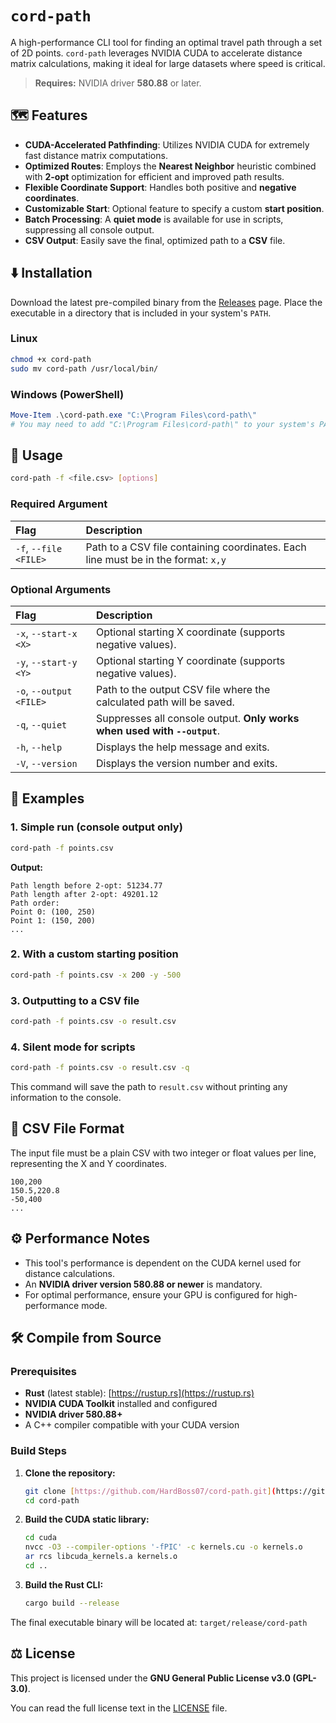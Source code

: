 # `cord-path`

A high-performance CLI tool for finding an optimal travel path through a set of 2D points. `cord-path` leverages NVIDIA CUDA to accelerate distance matrix calculations, making it ideal for large datasets where speed is critical.

> **Requires:** NVIDIA driver **580.88** or later.

## 🗺️ Features

* **CUDA-Accelerated Pathfinding**: Utilizes NVIDIA CUDA for extremely fast distance matrix computations.
* **Optimized Routes**: Employs the **Nearest Neighbor** heuristic combined with **2-opt** optimization for efficient and improved path results.
* **Flexible Coordinate Support**: Handles both positive and **negative coordinates**.
* **Customizable Start**: Optional feature to specify a custom **start position**.
* **Batch Processing**: A **quiet mode** is available for use in scripts, suppressing all console output.
* **CSV Output**: Easily save the final, optimized path to a **CSV** file.

## ⬇️ Installation

Download the latest pre-compiled binary from the [Releases](./releases) page. Place the executable in a directory that is included in your system's `PATH`.

### Linux

```bash
chmod +x cord-path
sudo mv cord-path /usr/local/bin/
````

### Windows (PowerShell)

```powershell
Move-Item .\cord-path.exe "C:\Program Files\cord-path\"
# You may need to add "C:\Program Files\cord-path\" to your system's PATH
```

## 🚀 Usage

```bash
cord-path -f <file.csv> [options]
```

### Required Argument

| Flag | Description |
| :--- | :--- |
| `-f`, `--file <FILE>` | Path to a CSV file containing coordinates. Each line must be in the format: `x,y` |

### Optional Arguments

| Flag | Description |
| :--- | :--- |
| `-x`, `--start-x <X>` | Optional starting X coordinate (supports negative values). |
| `-y`, `--start-y <Y>` | Optional starting Y coordinate (supports negative values). |
| `-o`, `--output <FILE>`| Path to the output CSV file where the calculated path will be saved. |
| `-q`, `--quiet` | Suppresses all console output. **Only works when used with `--output`**. |
| `-h`, `--help` | Displays the help message and exits. |
| `-V`, `--version` | Displays the version number and exits. |

## 📄 Examples

### 1\. Simple run (console output only)

```bash
cord-path -f points.csv
```

**Output:**

```
Path length before 2-opt: 51234.77
Path length after 2-opt: 49201.12
Path order:
Point 0: (100, 250)
Point 1: (150, 200)
...
```

### 2\. With a custom starting position

```bash
cord-path -f points.csv -x 200 -y -500
```

### 3\. Outputting to a CSV file

```bash
cord-path -f points.csv -o result.csv
```

### 4\. Silent mode for scripts

```bash
cord-path -f points.csv -o result.csv -q
```

This command will save the path to `result.csv` without printing any information to the console.

## 📂 CSV File Format

The input file must be a plain CSV with two integer or float values per line, representing the X and Y coordinates.

```csv
100,200
150.5,220.8
-50,400
...
```

## ⚙️ Performance Notes

  * This tool's performance is dependent on the CUDA kernel used for distance calculations.
  * An **NVIDIA driver version 580.88 or newer** is mandatory.
  * For optimal performance, ensure your GPU is configured for high-performance mode.

## 🛠️ Compile from Source

### Prerequisites

  * **Rust** (latest stable): [https://rustup.rs](https://rustup.rs)
  * **NVIDIA CUDA Toolkit** installed and configured
  * **NVIDIA driver 580.88+**
  * A C++ compiler compatible with your CUDA version

### Build Steps

1.  **Clone the repository:**

    ```bash
    git clone [https://github.com/HardBoss07/cord-path.git](https://github.com/HardBoss07/cord-path.git)
    cd cord-path
    ```

2.  **Build the CUDA static library:**

    ```bash
    cd cuda
    nvcc -O3 --compiler-options '-fPIC' -c kernels.cu -o kernels.o
    ar rcs libcuda_kernels.a kernels.o
    cd ..
    ```

3.  **Build the Rust CLI:**

    ```bash
    cargo build --release
    ```

The final executable binary will be located at:
`target/release/cord-path`

## ⚖️ License

This project is licensed under the **GNU General Public License v3.0 (GPL-3.0)**.

You can read the full license text in the [LICENSE](https://www.google.com/search?q=LICENSE) file.